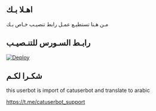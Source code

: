 ## اهـلا بـك
مـن هـنا تستطيـع عمـل رابط تنصيـب خـاص بـك

## رابـط السـورس للتنـصيـب

[![Deploy](https://www.herokucdn.com/deploy/button.svg)](https://heroku.com/deploy?template=https://github.com/Adjxz/jmthon)

## شكـرا لكـم 


this userbot is import of catuserbot and translate to arabic

https://t.me/catuserbot_support

